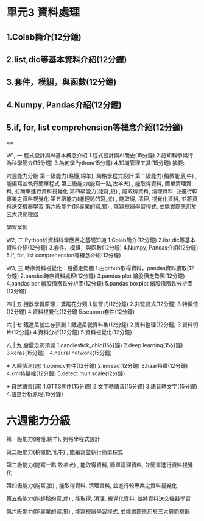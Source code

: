 # 單元3 資料處理

## 1.Colab簡介(12分鐘)
## 2.list,dic等基本資料介紹(12分鐘)
## 3.套件，模組，與函數(12分鐘)
## 4.Numpy, Pandas介紹(12分鐘)
## 5.if, for, list comprehension等概念介紹(12分鐘)
==

W1, 一
程式設計與AI基本概念介紹
1.程式設計與AI簡史(15分鐘)
2.認知科學與行為科學簡介(15分鐘)
3.為何學Python(15分鐘)
4.知識管理工具(15分鐘)
摘要:

六週能力分級
第一級能力(略懂,綿羊), 夠格學程式設計
第二級能力(稍微能,乳牛) , 能編寫並執行簡單程式
第三級能力(能寫一點,牧羊犬) , 能取得資料, 簡單清理資料, 並簡單進行資料視覺化
第四級能力(能寫,狼) , 能取得資料, 清理資料, 並進行較專業之資料視覺化
第五級能力(能輕鬆的寫,虎) , 能取得, 清理, 視覺化資料, 並將資料送交機器學習
第六級能力(能專業的寫,獅) , 能寫機器學習程式, 並能實際應用於三大典範機器

學習案例

W2, 二
Python於資科科學應用之基礎知識
1.Colab簡介(12分鐘)
2.list,dic等基本資料介紹(12分鐘)
3.套件，模組，與函數(12分鐘)
4.Numpy, Pandas介紹(12分鐘)
5.if, for, list comprehension等概念介紹(12分鐘)

W3, 三
時序資料視覺化：股價走勢圖
1.由github取得資料，pandas資料讀取(12分鐘)
2.pandas時序資料處理(12分鐘)
3.pandas plot 繪股價走勢圖(12分鐘)
4.pandas bar 繪股價漲跌分析圖(12分鐘)
5.pandas boxplot 繪股價漲跌分析圖(12分鐘)

四
|
五
機器學習原理：鳶尾花分類
1.監督式(12分鐘)
2.非監督式(12分鐘)
3.特徵值(12分鐘)
4.資料視覺化(12分鐘
5.seaborn套件(12分鐘)

六
|
七
鐵達尼號生存預測
1.鐵達尼號資料集(12分鐘)
2.資料整理(12分鐘)
3.資料切片(12分鐘)
4.資料分析(12分鐘)
5.資料視覺化(12分鐘)

八
|
九
股價走勢預測
1.candlestick_ohlc(15分鐘)
2.deep learning(15分鐘)
3.keras(15分鐘）
4.neural network(15分鐘)

※
人臉偵測(選)
1.opencv套件(12分鐘)
2.imread(12分鐘)
3.haar特徵(12分鐘)
4.xml特徵檔(12分鐘)
5.detect multiscale(12分鐘)

※
自然語言(選)
1.GTTS套件(15分鐘)
2.文字轉語音(15分鐘)
3.語音轉文字(15分鐘)
4.語意分析原理(15分鐘)

# 六週能力分級

第一級能力(略懂,綿羊), 夠格學程式設計

第二級能力(稍微能,乳牛) , 能編寫並執行簡單程式

第三級能力(能寫一點,牧羊犬) , 能取得資料, 簡單清理資料, 並簡單進行資料視覺化

第四級能力(能寫,狼) , 能取得資料, 清理資料, 並進行較專業之資料視覺化

第五級能力(能輕鬆的寫,虎) , 能取得, 清理, 視覺化資料, 並將資料送交機器學習

第六級能力(能專業的寫,獅) , 能寫機器學習程式, 並能實際應用於三大典範機器
